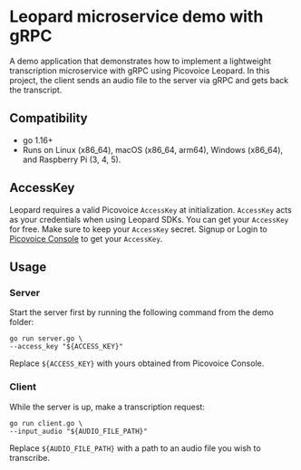 # Leopard microservice demo with gRPC

A demo application that demonstrates how to implement a lightweight transcription microservice with gRPC using Picovoice Leopard. In this project, the client sends an audio file to the server via gRPC and gets back the transcript.

## Compatibility

- go 1.16+
- Runs on Linux (x86_64), macOS (x86_64, arm64), Windows (x86_64), and Raspberry Pi (3, 4, 5).

## AccessKey

Leopard requires a valid Picovoice `AccessKey` at initialization. `AccessKey` acts as your credentials when using Leopard SDKs.
You can get your `AccessKey` for free. Make sure to keep your `AccessKey` secret.
Signup or Login to [Picovoice Console](https://console.picovoice.ai/) to get your `AccessKey`.

## Usage

### Server

Start the server first by running the following command from the demo folder:
```console
go run server.go \
--access_key "${ACCESS_KEY}"
```

Replace `${ACCESS_KEY}` with yours obtained from Picovoice Console.

### Client

While the server is up, make a transcription request:

```console
go run client.go \
--input_audio "${AUDIO_FILE_PATH}"
``````

Replace `${AUDIO_FILE_PATH}` with a path to an audio file you wish to transcribe.
